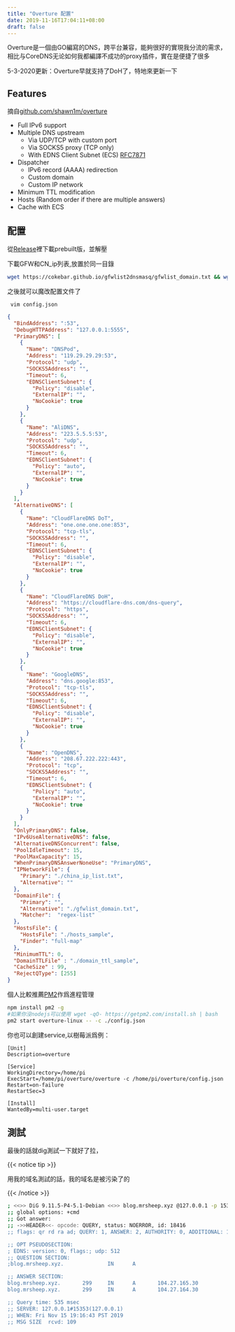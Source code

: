 ```yaml
---
title: "Overture 配置"
date: 2019-11-16T17:04:11+08:00
draft: false
---
```


Overture是一個由GO編寫的DNS，跨平台兼容，能夠很好的實現我分流的需求，相比与CoreDNS无论如何我都編譯不成功的proxy插件，實在是便捷了很多

<!--more-->

5-3-2020更新：Overture早就支持了DoH了，特地來更新一下

## Features

摘自[github.com/shawn1m/overture][1]

- Full IPv6 support
- Multiple DNS upstream 
  - Via UDP/TCP with custom port
  - Via SOCKS5 proxy (TCP only)
  - With EDNS Client Subnet (ECS) [RFC7871](https://tools.ietf.org/html/rfc7871)
- Dispatcher 
  - IPv6 record (AAAA) redirection
  - Custom domain
  - Custom IP network
- Minimum TTL modification
- Hosts (Random order if there are multiple answers)
- Cache with ECS

## 配置

從[Release][2]裡下載prebuilt版，並解壓

下載GFW和CN_ip列表,放置於同一目錄

```bash
wget https://cokebar.github.io/gfwlist2dnsmasq/gfwlist_domain.txt && wget https://raw.githubusercontent.com/17mon/china_ip_list/master/china_ip_list.txt
```



之後就可以魔改配置文件了

` vim config.json`

```json
{
  "BindAddress": ":53",
  "DebugHTTPAddress": "127.0.0.1:5555",
  "PrimaryDNS": [
    {
      "Name": "DNSPod",
      "Address": "119.29.29.29:53",
      "Protocol": "udp",
      "SOCKS5Address": "",
      "Timeout": 6,
      "EDNSClientSubnet": {
        "Policy": "disable",
        "ExternalIP": "",
        "NoCookie": true
      }
    },
    {
      "Name": "AliDNS",
      "Address": "223.5.5.5:53",
      "Protocol": "udp",
      "SOCKS5Address": "",
      "Timeout": 6,
      "EDNSClientSubnet": {
        "Policy": "auto",
        "ExternalIP": "",
        "NoCookie": true
      }
    }
  ],
  "AlternativeDNS": [
    {
      "Name": "CloudFlareDNS DoT",
      "Address": "one.one.one.one:853",
      "Protocol": "tcp-tls",
      "SOCKS5Address": "",
      "Timeout": 6,
      "EDNSClientSubnet": {
        "Policy": "disable",
        "ExternalIP": "",
        "NoCookie": true
      }
    },
    {
      "Name": "CloudFlareDNS DoH",
      "Address": "https://cloudflare-dns.com/dns-query",
      "Protocol": "https",
      "SOCKS5Address": "",
      "Timeout": 6,
      "EDNSClientSubnet": {
        "Policy": "disable",
        "ExternalIP": "",
        "NoCookie": true
      }
    },
    {
      "Name": "GoogleDNS",
      "Address": "dns.google:853",
      "Protocol": "tcp-tls",
      "SOCKS5Address": "",
      "Timeout": 6,
      "EDNSClientSubnet": {
        "Policy": "disable",
        "ExternalIP": "",
        "NoCookie": true
      }
    },
    {
      "Name": "OpenDNS",
      "Address": "208.67.222.222:443",
      "Protocol": "tcp",
      "SOCKS5Address": "",
      "Timeout": 6,
      "EDNSClientSubnet": {
        "Policy": "auto",
        "ExternalIP": "",
        "NoCookie": true
      }
    }
  ],
  "OnlyPrimaryDNS": false,
  "IPv6UseAlternativeDNS": false,
  "AlternativeDNSConcurrent": false,
  "PoolIdleTimeout": 15,
  "PoolMaxCapacity": 15,
  "WhenPrimaryDNSAnswerNoneUse": "PrimaryDNS",
  "IPNetworkFile": {
    "Primary": "./china_ip_list.txt",
    "Alternative": ""
  },
  "DomainFile": {
    "Primary": "",
    "Alternative": "./gfwlist_domain.txt",
    "Matcher":  "regex-list"
  },
  "HostsFile": {
    "HostsFile": "./hosts_sample",
    "Finder": "full-map"
  },
  "MinimumTTL": 0,
  "DomainTTLFile" : "./domain_ttl_sample",
  "CacheSize" : 99,
  "RejectQType": [255]
}

```

個人比較推薦[PM2][3]作爲進程管理

```bash
npm install pm2 -g
#如果你沒nodejs可以使用 wget -qO- https://getpm2.com/install.sh | bash
pm2 start overture-linux -- -c ./config.json
```

你也可以創建service,以樹莓派爲例：

```
[Unit]
Description=overture

[Service]
WorkingDirectory=/home/pi
ExecStart=/home/pi/overture/overture -c /home/pi/overture/config.json
Restart=on-failure
RestartSec=3

[Install]
WantedBy=multi-user.target

```



## 測試

最後的話就dig測試一下就好了拉，

{{<  notice tip >}}

用我的域名測試的話，我的域名是被污染了的

{{< /notice >}}

```bash
; <<>> DiG 9.11.5-P4-5.1-Debian <<>> blog.mrsheep.xyz @127.0.0.1 -p 15353
;; global options: +cmd
;; Got answer:
;; ->>HEADER<<- opcode: QUERY, status: NOERROR, id: 18416
;; flags: qr rd ra ad; QUERY: 1, ANSWER: 2, AUTHORITY: 0, ADDITIONAL: 1

;; OPT PSEUDOSECTION:
; EDNS: version: 0, flags:; udp: 512
;; QUESTION SECTION:
;blog.mrsheep.xyz.              IN      A

;; ANSWER SECTION:
blog.mrsheep.xyz.       299     IN      A       104.27.165.30
blog.mrsheep.xyz.       299     IN      A       104.27.164.30

;; Query time: 535 msec
;; SERVER: 127.0.0.1#15353(127.0.0.1)
;; WHEN: Fri Nov 15 19:16:43 PST 2019
;; MSG SIZE  rcvd: 109
```



[1]: https://github.com/shawn1m/overture
[2]: https://github.com/shawn1m/overture/releases
[3]: https://github.com/Unitech/pm2

